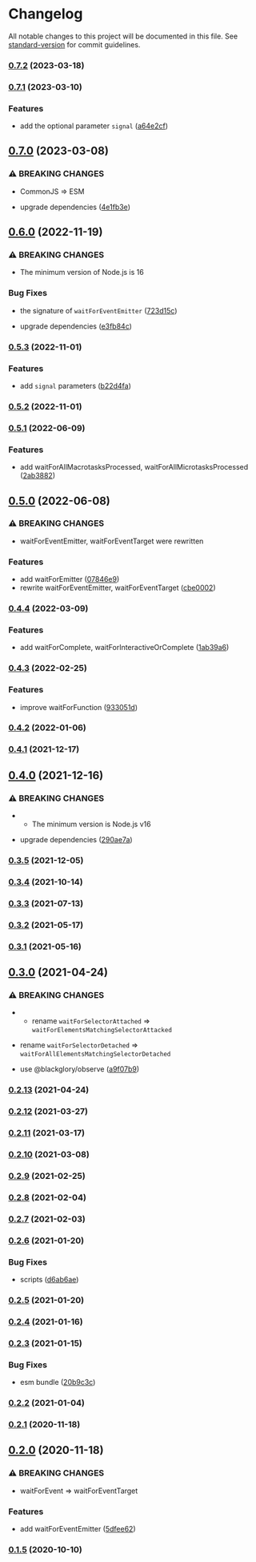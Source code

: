 # Changelog

All notable changes to this project will be documented in this file. See [standard-version](https://github.com/conventional-changelog/standard-version) for commit guidelines.

### [0.7.2](https://github.com/BlackGlory/wait-for/compare/v0.7.1...v0.7.2) (2023-03-18)

### [0.7.1](https://github.com/BlackGlory/wait-for/compare/v0.7.0...v0.7.1) (2023-03-10)


### Features

* add the optional parameter `signal` ([a64e2cf](https://github.com/BlackGlory/wait-for/commit/a64e2cf7c41ea8049298863d43b8f2e0551c8069))

## [0.7.0](https://github.com/BlackGlory/wait-for/compare/v0.6.0...v0.7.0) (2023-03-08)


### ⚠ BREAKING CHANGES

* CommonJS => ESM

* upgrade dependencies ([4e1fb3e](https://github.com/BlackGlory/wait-for/commit/4e1fb3e9e0759e1894d8b0a1ac596507842ba2a7))

## [0.6.0](https://github.com/BlackGlory/wait-for/compare/v0.5.3...v0.6.0) (2022-11-19)


### ⚠ BREAKING CHANGES

* The minimum version of Node.js is 16

### Bug Fixes

* the signature of `waitForEventEmitter` ([723d15c](https://github.com/BlackGlory/wait-for/commit/723d15c23e254c287adc407cb7035336fec58857))


* upgrade dependencies ([e3fb84c](https://github.com/BlackGlory/wait-for/commit/e3fb84ca444bbdafca3dcf6bc724a35871f0ef96))

### [0.5.3](https://github.com/BlackGlory/wait-for/compare/v0.5.2...v0.5.3) (2022-11-01)


### Features

* add `signal` parameters ([b22d4fa](https://github.com/BlackGlory/wait-for/commit/b22d4fa03b62fe0c63015f0f3ebc952dbb22fe98))

### [0.5.2](https://github.com/BlackGlory/wait-for/compare/v0.5.1...v0.5.2) (2022-11-01)

### [0.5.1](https://github.com/BlackGlory/wait-for/compare/v0.5.0...v0.5.1) (2022-06-09)


### Features

* add waitForAllMacrotasksProcessed, waitForAllMicrotasksProcessed ([2ab3882](https://github.com/BlackGlory/wait-for/commit/2ab388225c230aa03e356d3bf6bf1d91ec045fdd))

## [0.5.0](https://github.com/BlackGlory/wait-for/compare/v0.4.4...v0.5.0) (2022-06-08)


### ⚠ BREAKING CHANGES

* waitForEventEmitter, waitForEventTarget were rewritten

### Features

* add waitForEmitter ([07846e9](https://github.com/BlackGlory/wait-for/commit/07846e9ba7958340f9638d519eddedf8360959f6))
* rewrite waitForEventEmitter, waitForEventTarget ([cbe0002](https://github.com/BlackGlory/wait-for/commit/cbe0002aa72000b58f5ea174669e71385973a5fb))

### [0.4.4](https://github.com/BlackGlory/wait-for/compare/v0.4.3...v0.4.4) (2022-03-09)


### Features

* add waitForComplete, waitForInteractiveOrComplete ([1ab39a6](https://github.com/BlackGlory/wait-for/commit/1ab39a6f1b56a290fc761b9fb76ae6361a3c3baa))

### [0.4.3](https://github.com/BlackGlory/wait-for/compare/v0.4.2...v0.4.3) (2022-02-25)


### Features

* improve waitForFunction ([933051d](https://github.com/BlackGlory/wait-for/commit/933051de2b611dba641c64c1e64ac1ce468a9035))

### [0.4.2](https://github.com/BlackGlory/wait-for/compare/v0.4.1...v0.4.2) (2022-01-06)

### [0.4.1](https://github.com/BlackGlory/wait-for/compare/v0.4.0...v0.4.1) (2021-12-17)

## [0.4.0](https://github.com/BlackGlory/wait-for/compare/v0.3.5...v0.4.0) (2021-12-16)


### ⚠ BREAKING CHANGES

* - The minimum version is Node.js v16

* upgrade dependencies ([290ae7a](https://github.com/BlackGlory/wait-for/commit/290ae7a0c01910f14d83f2f9df5f6a604082c348))

### [0.3.5](https://github.com/BlackGlory/wait-for/compare/v0.3.4...v0.3.5) (2021-12-05)

### [0.3.4](https://github.com/BlackGlory/wait-for/compare/v0.3.3...v0.3.4) (2021-10-14)

### [0.3.3](https://github.com/BlackGlory/wait-for/compare/v0.3.2...v0.3.3) (2021-07-13)

### [0.3.2](https://github.com/BlackGlory/wait-for/compare/v0.3.1...v0.3.2) (2021-05-17)

### [0.3.1](https://github.com/BlackGlory/wait-for/compare/v0.3.0...v0.3.1) (2021-05-16)

## [0.3.0](https://github.com/BlackGlory/wait-for/compare/v0.2.13...v0.3.0) (2021-04-24)


### ⚠ BREAKING CHANGES

* - rename `waitForSelectorAttached` =>
`waitForElementsMatchingSelectorAttacked`
- rename `waitForSelectorDetached` =>
`waitForAllElementsMatchingSelectorDetached`

* use @blackglory/observe ([a9f07b9](https://github.com/BlackGlory/wait-for/commit/a9f07b9be9d9011be3522b7c5f00d7bf25e81fcb))

### [0.2.13](https://github.com/BlackGlory/wait-for/compare/v0.2.12...v0.2.13) (2021-04-24)

### [0.2.12](https://github.com/BlackGlory/wait-for/compare/v0.2.11...v0.2.12) (2021-03-27)

### [0.2.11](https://github.com/BlackGlory/wait-for/compare/v0.2.10...v0.2.11) (2021-03-17)

### [0.2.10](https://github.com/BlackGlory/wait-for/compare/v0.2.9...v0.2.10) (2021-03-08)

### [0.2.9](https://github.com/BlackGlory/wait-for/compare/v0.2.8...v0.2.9) (2021-02-25)

### [0.2.8](https://github.com/BlackGlory/wait-for/compare/v0.2.7...v0.2.8) (2021-02-04)

### [0.2.7](https://github.com/BlackGlory/wait-for/compare/v0.2.6...v0.2.7) (2021-02-03)

### [0.2.6](https://github.com/BlackGlory/wait-for/compare/v0.2.5...v0.2.6) (2021-01-20)


### Bug Fixes

* scripts ([d6ab6ae](https://github.com/BlackGlory/wait-for/commit/d6ab6ae5f0c13c987510ebcd1f2f9c381bc3837d))

### [0.2.5](https://github.com/BlackGlory/wait-for/compare/v0.2.4...v0.2.5) (2021-01-20)

### [0.2.4](https://github.com/BlackGlory/wait-for/compare/v0.2.3...v0.2.4) (2021-01-16)

### [0.2.3](https://github.com/BlackGlory/wait-for/compare/v0.2.2...v0.2.3) (2021-01-15)


### Bug Fixes

* esm bundle ([20b9c3c](https://github.com/BlackGlory/wait-for/commit/20b9c3caf996f84c22d4aaecee45e2242d2c8dc0))

### [0.2.2](https://github.com/BlackGlory/wait-for/compare/v0.2.1...v0.2.2) (2021-01-04)

### [0.2.1](https://github.com/BlackGlory/wait-for/compare/v0.2.0...v0.2.1) (2020-11-18)

## [0.2.0](https://github.com/BlackGlory/wait-for/compare/v0.1.5...v0.2.0) (2020-11-18)


### ⚠ BREAKING CHANGES

* waitForEvent => waitForEventTarget

### Features

* add waitForEventEmitter ([5dfee62](https://github.com/BlackGlory/wait-for/commit/5dfee62ccc2173008712bc5554f98b28b8d6cd51))

### [0.1.5](https://github.com/BlackGlory/wait-for/compare/v0.1.4...v0.1.5) (2020-10-10)

